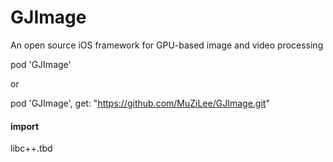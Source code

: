 # GJImage
An open source iOS framework for GPU-based image and video processing


pod 'GJImage'

or

pod 'GJImage', get: "https://github.com/MuZiLee/GJImage.git"


#### import 
  libc++.tbd
